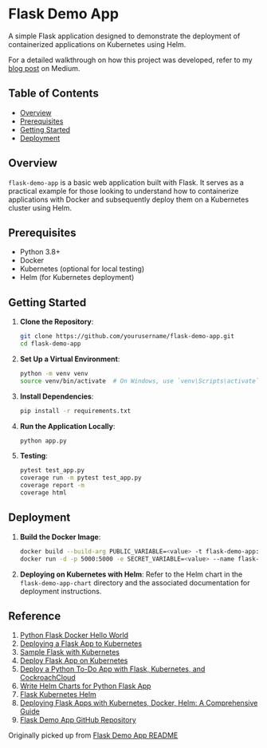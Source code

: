 # Flask Demo App

A simple Flask application designed to demonstrate the deployment of containerized applications on Kubernetes using Helm.

For a detailed walkthrough on how this project was developed, refer to my [blog post](https://medium.com/@kishorchukka/deploying-flask-apps-with-kubernetes-docker-helm-a-comprehensive-guide-1719d4a055be) on Medium.

## Table of Contents

- [Overview](#overview)
- [Prerequisites](#prerequisites)
- [Getting Started](#getting-started)
- [Deployment](#deployment)

## Overview

`flask-demo-app` is a basic web application built with Flask. It serves as a practical example for those looking to understand how to containerize applications with Docker and subsequently deploy them on a Kubernetes cluster using Helm.

## Prerequisites

- Python 3.8+
- Docker
- Kubernetes (optional for local testing)
- Helm (for Kubernetes deployment)

## Getting Started

1. **Clone the Repository**:
   ```bash
   git clone https://github.com/yourusername/flask-demo-app.git
   cd flask-demo-app
   ```

2. **Set Up a Virtual Environment**:
   ```bash
   python -m venv venv
   source venv/bin/activate  # On Windows, use `venv\Scripts\activate`
   ```

3. **Install Dependencies**:
   ```bash
   pip install -r requirements.txt
   ```

4. **Run the Application Locally**:
   ```bash
   python app.py
   ```

5. **Testing**:
   ```bash
   pytest test_app.py
   coverage run -m pytest test_app.py
   coverage report -m
   coverage html
   ```
## Deployment

1. **Build the Docker Image**:
   ```bash
   docker build --build-arg PUBLIC_VARIABLE=<value> -t flask-demo-app:1.0.0 .
   docker run -d -p 5000:5000 -e SECRET_VARIABLE=<value> --name flask-demo-container flask-demo-app:1.0.0
   ```

2. **Deploying on Kubernetes with Helm**:
   Refer to the Helm chart in the `flask-demo-app-chart` directory and the associated documentation for deployment instructions.


## Reference 

1. [Python Flask Docker Hello World](https://github.com/shekhargulati/python-flask-docker-hello-world/tree/master)
2. [Deploying a Flask App to Kubernetes](https://medium.com/featurepreneur/deploying-a-flask-app-to-kubernetes-f05c93866aff)
3. [Sample Flask with Kubernetes](https://github.com/ginomempin/sample-flask-with-kubernetes)
4. [Deploy Flask App on Kubernetes](https://dev.to/yogendra_tamang/deploy-flask-app-on-kubernetes-2-17pb)
5. [Deploy a Python To-Do App with Flask, Kubernetes, and CockroachCloud](https://www.cockroachlabs.com/docs/cockroachcloud/deploy-a-python-to-do-app-with-flask-kubernetes-and-cockroachcloud)
6. [Write Helm Charts for Python Flask App](https://augustasberneckas.medium.com/write-helm-charts-for-python-flask-app-ee2777fb458c)
7. [Flask Kubernetes Helm](https://github.com/mrasap/flask-kubernetes-helm)
8. [Deploying Flask Apps with Kubernetes, Docker, Helm: A Comprehensive Guide](https://medium.com/@kishorchukka/deploying-flask-apps-with-kubernetes-docker-helm-a-comprehensive-guide-1719d4a055be)
9. [Flask Demo App GitHub Repository](https://github.com/kishorechk/flask-demo-app/blob/main/app.py)

Originally picked up from [Flask Demo App README](https://github.com/kishorechk/flask-demo-app/blob/main/README.md)

